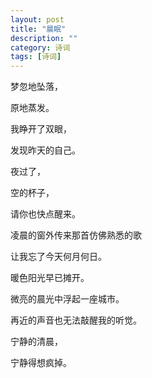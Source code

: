 ```yaml
---
layout: post
title: "晨眠"
description: ""
category: 诗词
tags: [诗词]
---
```


梦忽地坠落，

原地蒸发。

我睁开了双眼，

发现昨天的自己。

夜过了，

空的杯子，

请你也快点醒来。


凌晨的窗外传来那首仿佛熟悉的歌

让我忘了今天何月何日。

暖色阳光早已摊开。

微亮的晨光中浮起一座城市。

再近的声音也无法敲醒我的听觉。　　

宁静的清晨，

宁静得想疯掉。
